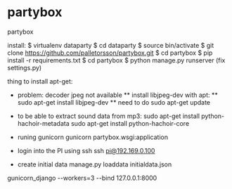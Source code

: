 partybox
========

partybox

install: 
$ virtualenv dataparty
$ cd dataparty 
$ source bin/activate 
$ git clone https://github.com/palletorsson/partybox.git
$ cd partybox
$ pip install -r requirements.txt 
$ cd partybox
$ python manage.py runserver
(fix settings.py)


thing to install apt-get:

* problem: decoder jpeg not available
** install libjpeg-dev with apt:
** sudo apt-get install libjpeg-dev
** need to do sudo apt-get update



* to be able to extract sound data from mp3:
sudo apt-get install python-hachoir-metadata
sudo apt-get install python-hachoir-core


* runing gunicorn
gunicorn partybox.wsgi:application

* login into the PI using ssh
ssh pi@192.169.0.100

* create initial data
manage.py loaddata initialdata.json


gunicorn_django --workers=3 --bind 127.0.0.1:8000

